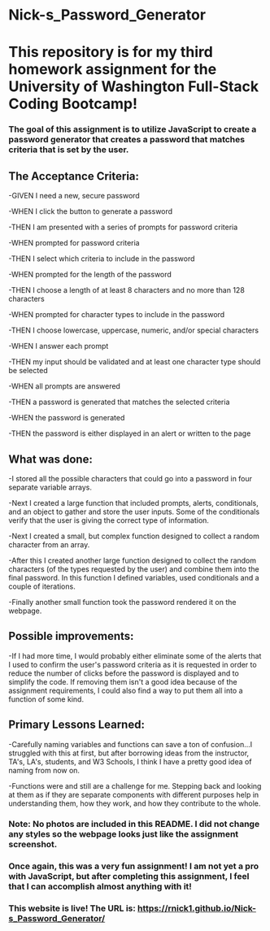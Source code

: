 # Nick-s_Password_Generator

# This repository is for my third homework assignment for the University of Washington Full-Stack Coding Bootcamp!

### The goal of this assignment is to utilize JavaScript to create a password generator that creates a password that matches criteria that is set by the user.

## The Acceptance Criteria:

-GIVEN I need a new, secure password

-WHEN I click the button to generate a password

-THEN I am presented with a series of prompts for password criteria

-WHEN prompted for password criteria

-THEN I select which criteria to include in the password

-WHEN prompted for the length of the password

-THEN I choose a length of at least 8 characters and no more than 128 characters

-WHEN prompted for character types to include in the password

-THEN I choose lowercase, uppercase, numeric, and/or special characters

-WHEN I answer each prompt

-THEN my input should be validated and at least one character type should be selected

-WHEN all prompts are answered

-THEN a password is generated that matches the selected criteria

-WHEN the password is generated

-THEN the password is either displayed in an alert or written to the page

## What was done:

-I stored all the possible characters that could go into a password in four separate variable arrays.

-Next I created a large function that included prompts, alerts, conditionals, and an object to gather and store the user inputs. Some of the conditionals verify that the user is giving the correct type of information.

-Next I created a small, but complex function designed to collect a random character from an array.

-After this I created another large function designed to collect the random characters (of the types requested by the user) and combine them into the final password. In this function I defined variables, used conditionals and a couple of iterations.

-Finally another small function took the password rendered it on the webpage.

## Possible improvements:

-If I had more time, I would probably either eliminate some of the alerts that I used to confirm the user's password criteria as it is requested in order to reduce the number of clicks before the password is displayed and to simplify the code. If removing them isn't a good idea because of the assignment requirements, I could also find a way to put them all into a function of some kind.

## Primary Lessons Learned:

-Carefully naming variables and functions can save a ton of confusion...I struggled with this at first, but after borrowing ideas from the instructor, TA's, LA's, students, and W3 Schools, I think I have a pretty good idea of naming from now on.

-Functions were and still are a challenge for me. Stepping back and looking at them as if they are separate components with different purposes help in understanding them, how they work, and how they contribute to the whole.

### Note: No photos are included in this README. I did not change any styles so the webpage looks just like the assignment screenshot.

### Once again, this was a very fun assignment! I am not yet a pro with JavaScript, but after completing this assignment, I feel that I can accomplish almost anything with it!

### This website is live! The URL is: https://rnick1.github.io/Nick-s_Password_Generator/